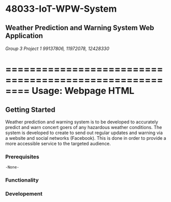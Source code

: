 # 48033-IoT-WPW-System
## Weather Prediction and Warning System Web Application
###### Group 3 Project 1 99137806, 11972078, 12428330

========================================================
Usage: Webpage HTML
========================================================

## Getting Started
Weather prediction and warning system is to be developed to accurately predict and warn concert goers of any hazardous weather conditions. The system is developed to create to send out regular updates and warning via a website and social networks (Facebook). This is done in order to provide a more accessible service to the targeted audience.
### Prerequisites
```
-None-
```
### Functionality

### Developement

